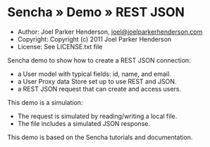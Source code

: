 # Sencha » Demo » REST JSON

  * Author: Joel Parker Henderson, joel@joelparkerhenderson.com
  * Copyright: Copyright (c) 2011 Joel Parker Henderson
  * License: See LICENSE.txt file

Sencha demo to show how to create a REST JSON connection:

  * a User model with typical fields: id, name, and email.
  * a User Proxy data Store set up to use REST and JSON.
  * a REST JSON request that can create and access users.

This demo is a simulation:

  * The request is simulated by reading/writing a local file.
  * The file includes a simulated JSON response.

This demo is based on the Sencha tutorials and documentation.

